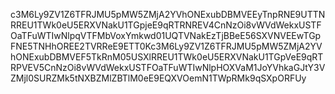 c3M6Ly9ZV1Z6TFRJMU5pMW5ZMjA2YVhONExubDBMVEEyTnpRNE9UTTNRREU1TWk0eU5ERXVNakU1TGpjeE9qRTRNREV4CnNzOi8vWVdWekxUSTFOaTFuWTIwNlpqVTFMbVoxYmkwd01UQTVNakEzTjBBeE56SXVNVEEwTGpFNE5TNHhOREE2TVRReE9ETT0Kc3M6Ly9ZV1Z6TFRJMU5pMW5ZMjA2YVhONExubDBMVEF5TkRnM05USXlRREU1TWk0eU5ERXVNakU1TGpVeE9qRTRPVEV5CnNzOi8vWVdWekxUSTFOaTFuWTIwNlpHOXVaM1JoYVhkaGJtY3VZMjl0SURZMk5tNXBZMlZBTlM0eE9EQXVOemN1TWpRMk9qSXpORFUy